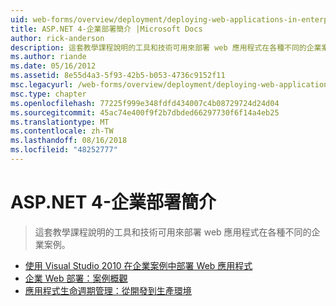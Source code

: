 ```yaml
---
uid: web-forms/overview/deployment/deploying-web-applications-in-enterprise-scenarios/index
title: ASP.NET 4-企業部署簡介 |Microsoft Docs
author: rick-anderson
description: 這套教學課程說明的工具和技術可用來部署 web 應用程式在各種不同的企業案例。
ms.author: riande
ms.date: 05/16/2012
ms.assetid: 8e55d4a3-5f93-42b5-b053-4736c9152f11
msc.legacyurl: /web-forms/overview/deployment/deploying-web-applications-in-enterprise-scenarios
msc.type: chapter
ms.openlocfilehash: 77225f999e348fdfd434007c4b08729724d24d04
ms.sourcegitcommit: 45ac74e400f9f2b7dbded66297730f6f14a4eb25
ms.translationtype: MT
ms.contentlocale: zh-TW
ms.lasthandoff: 08/16/2018
ms.locfileid: "48252777"
---
```

<a name="aspnet-4---enterprise-deployment-introduction"></a>ASP.NET 4-企業部署簡介
====================
> 這套教學課程說明的工具和技術可用來部署 web 應用程式在各種不同的企業案例。


- [使用 Visual Studio 2010 在企業案例中部署 Web 應用程式](deploying-web-applications-in-enterprise-scenarios.md)
- [企業 Web 部署：案例概觀](enterprise-web-deployment-scenario-overview.md)
- [應用程式生命週期管理：從開發到生產環境](application-lifecycle-management-from-development-to-production.md)
